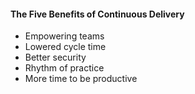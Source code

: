 #### The Five Benefits of Continuous Delivery
* Empowering teams
* Lowered cycle time
* Better security
* Rhythm of practice
* More time to be productive
